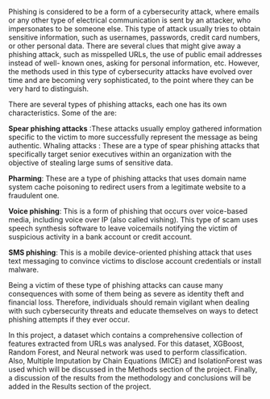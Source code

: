 
Phishing is considered to be a form of a cybersecurity attack, where emails or any other type
of electrical communication is sent by an attacker, who impersonates to be someone else. This
type of attack usually tries to obtain sensitive information, such as usernames, passwords,
credit card numbers, or other personal data. There are several clues that might give away a
phishing attack, such as misspelled URLs, the use of public email addresses instead of well-
known ones, asking for personal information, etc. However, the methods used in this type of
cybersecurity attacks have evolved over time and are becoming very sophisticated, to the
point where they can be very hard to distinguish.

There are several types of phishing attacks, each one has its own characteristics. Some of the
are:

**Spear phishing attacks** :These attacks usually employ gathered information specific to
the victim to more successfully represent the message as being authentic.
Whaling attacks : These are a type of spear phishing attacks that specifically target senior
executives within an organization with the objective of stealing large sums of sensitive
data.

**Pharming**: These are a type of phishing attacks that uses domain name system cache
poisoning to redirect users from a legitimate website to a fraudulent one.

**Voice phishing**: This is a form of phishing that occurs over voice-based media, including
voice over IP (also called vishing). This type of scam uses speech synthesis software to
leave voicemails notifying the victim of suspicious activity in a bank account or credit
account.

**SMS phishing**: This is a mobile device-oriented phishing attack that uses text messaging
to convince victims to disclose account credentials or install malware.

Being a victim of these type of phishing attacks can cause many consequences with some of
them being as severe as identity theft and financial loss. Therefore, individuals should remain
vigilant when dealing with such cybersecurity threats and educate themselves on ways to
detect phishing attempts if they ever occur.

In this project, a dataset which contains a comprehensive collection of features extracted from URLs was analysed. 
For this dataset, XGBoost, Random Forest, and Neural network was used to perform
classification. Also, Multiple Imputation by Chain Equations (MICE) and IsolationForest was
used which will be discussed in the Methods section of the project. Finally, a discussion of the
results from the methodology and conclusions will be added in the Results section of the
project.

